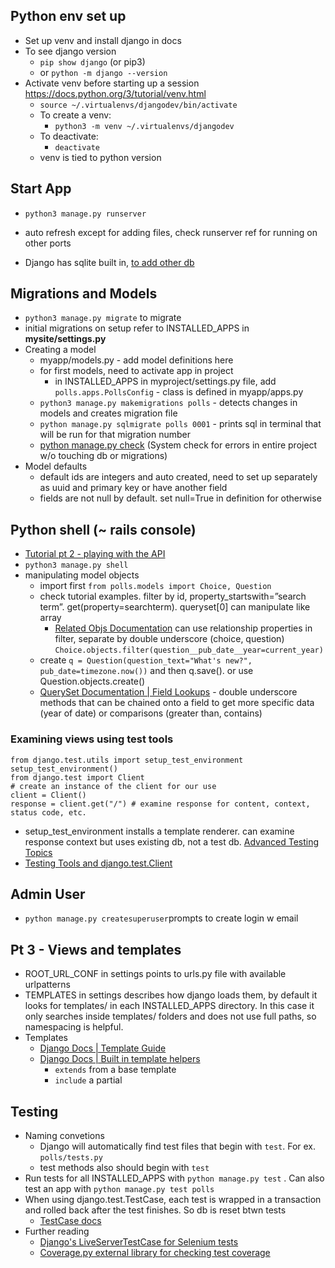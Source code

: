 ## Python env set up

- Set up venv and install django in docs
- To see django version
  - `pip show django` (or pip3)
  - or `python -m django --version`
- Activate venv before starting up a session https://docs.python.org/3/tutorial/venv.html
  - `source ~/.virtualenvs/djangodev/bin/activate`
  - To create a venv:
    - `python3 -m venv ~/.virtualenvs/djangodev`
  - To deactivate:
    - `deactivate`
  - venv is tied to python version

## Start App

- `python3 manage.py runserver`

- auto refresh except for adding files, check runserver ref for running on other ports
- Django has sqlite built in, [to add other db](https://docs.djangoproject.com/en/5.1/topics/install/#get-your-database-running)

## Migrations and Models

- `python3 manage.py migrate` to migrate
- initial migrations on setup refer to INSTALLED_APPS in **mysite/settings.py**
- Creating a model
  - myapp/models.py - add model definitions here
  - for first models, need to activate app in project
    - in INSTALLED_APPS in myproject/settings.py file, add `polls.apps.PollsConfig` - class is defined in myapp/apps.py
  - `python3 manage.py makemigrations polls` - detects changes in models and creates migration file
  - `python manage.py sqlmigrate polls 0001` - prints sql in terminal that will be run for that migration number
  - [python manage.py check](https://docs.djangoproject.com/en/5.1/ref/django-admin/#django-admin-check) (System check for errors in entire project w/o touching db or migrations)
- Model defaults
  - default ids are integers and auto created, need to set up separately as uuid and primary key or have another field
  - fields are not null by default. set null=True in definition for otherwise

## Python shell (~ rails console)

- [Tutorial pt 2 - playing with the API](https://docs.djangoproject.com/en/5.1/intro/tutorial02/#playing-with-the-api)
- `python3 manage.py shell`
- manipulating model objects
  - import first `from polls.models import Choice, Question`
  - check tutorial examples. filter by id, property_startswith=”search term”. get(property=searchterm). queryset[0] can manipulate like array
    - [Related Objs Documentation](https://docs.djangoproject.com/en/5.1/ref/models/relations/) can use relationship properties in filter, separate by double underscore (choice, question) `Choice.objects.filter(question__pub_date__year=current_year)`
  - create `q = Question(question_text="What's new?", pub_date=timezone.now())` and then q.save(). or use Question.objects.create()
  - [QuerySet Documentation | Field Lookups](https://docs.djangoproject.com/en/5.2/ref/models/querysets/#field-lookups) - double underscore methods that can be chained onto a field to get more specific data (year of date) or comparisons (greater than, contains)

### Examining views using test tools

```
from django.test.utils import setup_test_environment
setup_test_environment()
from django.test import Client
# create an instance of the client for our use
client = Client()
response = client.get("/") # examine response for content, context, status code, etc.
```

- setup_test_environment installs a template renderer. can examine response context but uses existing db, not a test db. [Advanced Testing Topics](https://docs.djangoproject.com/en/5.1/topics/testing/advanced/#django.test.utils.setup_test_environment)
- [Testing Tools and django.test.Client](https://docs.djangoproject.com/en/5.1/topics/testing/tools/#testing-tools)

## Admin User

- `python manage.py createsuperuser`prompts to create login w email

## Pt 3 - Views and templates

- ROOT_URL_CONF in settings points to urls.py file with available urlpatterns
- TEMPLATES in settings describes how django loads them, by default it looks for templates/ in each INSTALLED_APPS directory. In this case it only searches inside templates/ folders and does not use full paths, so namespacing is helpful.
- Templates
  - [Django Docs | Template Guide](https://docs.djangoproject.com/en/5.1/topics/templates/)
  - [Django Docs | Built in template helpers](https://docs.djangoproject.com/en/5.1/ref/templates/builtins/#std-templatetag-for)
    - `extends` from a base template
    - `include` a partial

## Testing

- Naming convetions
  - Django will automatically find test files that begin with `test`. For ex. `polls/tests.py`
  - test methods also should begin with `test`
- Run tests for all INSTALLED_APPS with `python manage.py test` . Can also test an app with `python manage.py test polls`
- When using django.test.TestCase, each test is wrapped in a transaction and rolled back after the test finishes. So db is reset btwn tests
  - [TestCase docs](https://docs.djangoproject.com/en/5.1/topics/testing/tools/#testcase)
- Further reading
  - [Django's LiveServerTestCase for Selenium tests](https://docs.djangoproject.com/en/5.1/topics/testing/tools/#liveservertestcase)
  - [Coverage.py external library for checking test coverage](https://docs.djangoproject.com/en/5.1/topics/testing/advanced/#integration-with-coverage-py)
